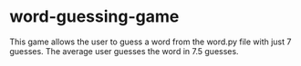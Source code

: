 # word-guessing-game
This game allows the user to guess a word from the word.py file with just 7 guesses. 
The average user guesses the word in 7.5 guesses.

